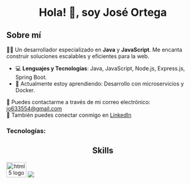 <div align="center">
    <h1>Hola! 👋, soy <b>José Ortega</b></h1>
</div>
     
## Sobre mí  
🧑‍💻 Un desarrollador especializado en **Java** y **JavaScript**. Me encanta construir soluciones escalables y eficientes para la web.

- 💻 **Lenguajes y Tecnologías**: Java, JavaScript, Node.js, Express.js, Spring Boot.
- 🌱 Actualmente estoy aprendiendo: Desarrollo con microservicios y Docker.

📧 Puedes contactarme a través de mi correo electrónico: <a href="mailto:jo633554@gmail.com">jo633554@gmail.com</a>  
🔗 También puedes conectar conmigo en <a href="https://www.linkedin.com/in/jos%C3%A9-abraham-ortega-oyarz%C3%BAn-389851247/" target="_blank">LinkedIn</a>

### Tecnologías:

<div style="display:inline; width:100%" align="center">
    <h2>Skills</h2>
    <img src="https://cdn.jsdelivr.net/gh/devicons/devicon/icons/html5/html5-original.svg" height="40" width="52" alt="html5 logo"  />
    <img src="https://cdn.jsdelivr.net/gh/devicons/devicon/icons/css3/css3-original.svg"
